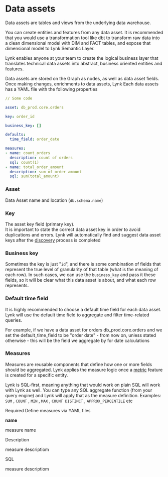 # Data assets

Data assets are tables and views from the underlying data warehouse.

You can create entities and features from any data asset. It is recommended that you would use a transformation tool like dbt to transform raw data into a clean dimensional model with DIM and FACT tables, and expose that dimensional model to Lynk Semantic Layer.

Lynk enables anyone at your team to create the logical business layer that translates technical data assets into abstract, business oriented entities and features.&#x20;

Data assets are stored on the Graph as nodes, as well as data asset fields. Once making changes, enrichments to data assets, Lynk Each data assets has a YAML file with the following properties

```yaml
// Some code

asset: db_prod.core.orders

key: order_id

business_key: []

defaults:
  time_field: order_date

measures:
- name: count_orders
  description: count of orders
  sql: count(1)
- name: total_order_amount
  description: sum of order amount
  sql: sum(total_amount)

```

### Asset

Data Asset name and location (`db.schema.name`)

### Key

The asset key field (primary key). \
It is important to state the correct data asset key in order to avoid duplications and errors. Lynk will automatically find and suggest data asset keys after the [discovery](../../discovery.md) process is completed

### Business key

Sometimes the key is just "`id`", and there is some combination of fields that represent the true level of granularity of that table (what is the meaning of each row). In such cases, we can use the `business_key` and pass it these fields, so it will be clear what this data asset is about, and what each row represents.  &#x20;

### Default time field

It is highly recommended to choose a default time field for each data asset. Lynk will use the default time field to aggregate and filter time-related queries.&#x20;

For example, if we have a data asset for orders db\_prod.core.orders and we set the default\_time\_field to be "order date" - from now on, unless stated otherwise - this will be the field we aggregate by for date calculations&#x20;

### Measures

Measures are reusable components that define how one or more fields should be aggregated. Lynk applies the measure logic once a [metric](../features/metric.md) feature is created for a specific entity.

Lynk is SQL-first, meaning anything that would work on plain SQL will work with Lynk as well. You can type any SQL aggregate function (from your query engine) and Lynk will apply that as the measure definition. Examples: `SUM` , `COUNT` , `MIN` , `MAX` , `COUNT DISTINCT` , `APPROX_PERCENTILE` etc&#x20;

Required Define measures via YAML files

**name**

measure name

Description

measure descriptiom

SQL

measure descriptiom
